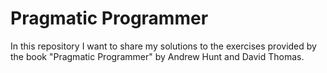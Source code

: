 # Pragmatic Programmer

In this repository I want to share my solutions to the exercises provided by the book "Pragmatic Programmer" by Andrew Hunt and David Thomas. 

